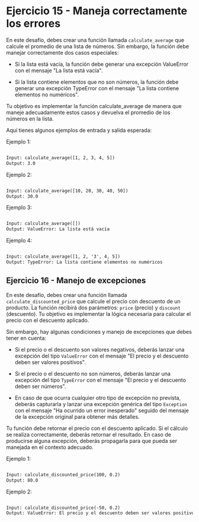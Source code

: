 # Ejercicio 15 - Maneja correctamente los errores

En este desafío, debes crear una función llamada `calculate_average` que calcule el promedio de una lista de números. Sin embargo, la función debe manejar correctamente dos casos especiales:

- Si la lista está vacía, la función debe generar una excepción ValueError con el mensaje "La lista está vacía".

- Si la lista contiene elementos que no son números, la función debe generar una excepción TypeError con el mensaje "La lista contiene elementos no numéricos".

Tu objetivo es implementar la función calculate_average de manera que maneje adecuadamente estos casos y devuelva el promedio de los números en la lista.

Aquí tienes algunos ejemplos de entrada y salida esperada:

Ejemplo 1:

```txt

Input: calculate_average([1, 2, 3, 4, 5])
Output: 3.0
```

Ejemplo 2:

```txt

Input: calculate_average([10, 20, 30, 40, 50])
Output: 30.0
```

Ejemplo 3:

```txt

Input: calculate_average([])
Output: ValueError: La lista está vacía
```

Ejemplo 4:

```txt

Input: calculate_average([1, 2, '3', 4, 5])
Output: TypeError: La lista contiene elementos no numéricos
```

## Ejercicio 16 - Manejo de excepciones

En este desafío, debes crear una función llamada `calculate_discounted_price` que calcule el precio con descuento de un producto. La función recibirá dos parámetros: `price` (precio) y `discount` (descuento). Tu objetivo es implementar la lógica necesaria para calcular el precio con el descuento aplicado.

Sin embargo, hay algunas condiciones y manejo de excepciones que debes tener en cuenta:

- Si el precio o el descuento son valores negativos, deberás lanzar una excepción del tipo `ValueError` con el mensaje "El precio y el descuento deben ser valores positivos".

- Si el precio o el descuento no son números, deberás lanzar una excepción del tipo `TypeError` con el mensaje "El precio y el descuento deben ser números".

- En caso de que ocurra cualquier otro tipo de excepción no prevista, deberás capturarla y lanzar una excepción genérica del tipo `Exception` con el mensaje "Ha ocurrido un error inesperado" seguido del mensaje de la excepción original para obtener más detalles.

Tu función debe retornar el precio con el descuento aplicado. Si el cálculo se realiza correctamente, deberás retornar el resultado. En caso de producirse alguna excepción, deberás propagarla para que pueda ser manejada en el contexto adecuado.

Ejemplo 1:

```txt

Input: calculate_discounted_price(100, 0.2)
Output: 80.0
```

Ejemplo 2:

```txt

Input: calculate_discounted_price(-50, 0.2)
Output: ValueError: El precio y el descuento deben ser valores positivos
```
